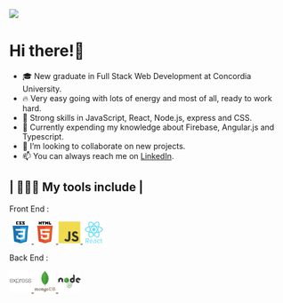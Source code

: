 <img src="https://res.cloudinary.com/dwqpv7b5b/image/upload/v1619569764/Blue_and_White_Architect_LinkedIn_Banner_bmnozl.png">

<h1>Hi there!👋</h1>

- 🎓 New graduate in Full Stack Web Development at Concordia University.
- 🔥 Very easy going with lots of energy and most of all, ready to work hard.
- 👀 Strong skills in JavaScript, React, Node.js, express and CSS.
- 🌱 Currently expending my knowledge about Firebase, Angular.js and Typescript.
- 💞️ I’m looking to collaborate on new projects.
- 📫 You can always reach me on <a href="https://www.linkedin.com/in/nicholas-deveault/">LinkedIn</a>.

<h2>| 👨🏻‍🔧 My tools include |</h2>
<p>Front End :</p>
<p align="left"> <a href="https://www.w3schools.com/css/" target="_blank"> <img src="https://raw.githubusercontent.com/devicons/devicon/master/icons/css3/css3-original-wordmark.svg" alt="css3" width="40" height="40"/> </a> <a href="https://www.w3.org/html/" target="_blank"> <img src="https://raw.githubusercontent.com/devicons/devicon/master/icons/html5/html5-original-wordmark.svg" alt="html5" width="40" height="40"/> </a> <a href="https://developer.mozilla.org/en-US/docs/Web/JavaScript" target="_blank"> <img src="https://raw.githubusercontent.com/devicons/devicon/master/icons/javascript/javascript-original.svg" alt="javascript" width="40" height="40"/> </a> <a href="https://reactjs.org/" target="_blank"> <img src="https://raw.githubusercontent.com/devicons/devicon/master/icons/react/react-original-wordmark.svg" alt="react" width="40" height="40"/> </a> </p>

<p>Back End :</p>
<p align="left"> <a href="https://expressjs.com" target="_blank"> <img src="https://raw.githubusercontent.com/devicons/devicon/master/icons/express/express-original-wordmark.svg" alt="express" width="40" height="40"/> </a> <a href="https://www.mongodb.com/" target="_blank"> <img src="https://raw.githubusercontent.com/devicons/devicon/master/icons/mongodb/mongodb-original-wordmark.svg" alt="mongodb" width="40" height="40"/> </a> <a href="https://nodejs.org" target="_blank"> <img src="https://raw.githubusercontent.com/devicons/devicon/master/icons/nodejs/nodejs-original-wordmark.svg" alt="nodejs" width="40" height="40"/> </a> </p>


<!---
Nicholasdeveault/Nicholasdeveault is a ✨ special ✨ repository because its `README.md` (this file) appears on your GitHub profile.
You can click the Preview link to take a look at your changes.
--->

